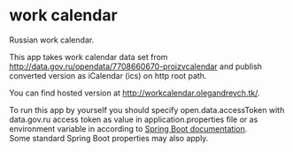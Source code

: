 # work calendar
Russian work calendar.

This app takes work calendar data set from http://data.gov.ru/opendata/7708660670-proizvcalendar and publish converted version as iCalendar (ics) on http root path.

You can find hosted version at http://workcalendar.olegandreych.tk/.

To run this app by yourself you should specify open.data.accessToken with data.gov.ru access token as value in application.properties file or as environment variable in according to [Spring Boot documentation](https://docs.spring.io/spring-boot/docs/current/reference/html/boot-features-external-config.html#boot-features-external-config-relaxed-binding).  
Some standard Spring Boot properties may also apply.
